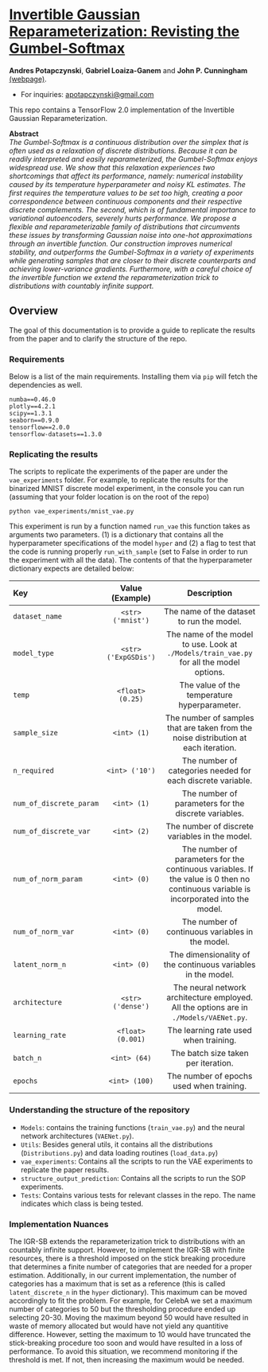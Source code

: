 # [Invertible Gaussian Reparameterization: Revisting the Gumbel-Softmax](https://arxiv.org/abs/1912.09588)
**Andres Potapczynski**, **Gabriel Loaiza-Ganem** and **John P. Cunningham**
[(webpage)](http://stat.columbia.edu/~cunningham/). <br>

* For inquiries: apotapczynski@gmail.com

This repo contains a TensorFlow 2.0 implementation of the Invertible Gaussian Reparameterization.<br>

**Abstract**<br>
*The Gumbel-Softmax is a continuous distribution over the simplex that is often used as a relaxation
 of discrete distributions. Because it can be readily interpreted and easily reparameterized, the
 Gumbel-Softmax enjoys widespread use. We show that this relaxation experiences two shortcomings
 that affect its performance, namely: numerical instability caused by its temperature hyperparameter
 and noisy KL estimates. The first requires the temperature values to be set too high,
 creating a poor correspondence between continuous components and their respective discrete
 complements. The second, which is of fundamental importance to variational autoencoders, severely
 hurts performance. We propose a flexible and reparameterizable family of distributions that
 circumvents these issues by transforming Gaussian noise into one-hot approximations through an
 invertible function. Our construction improves numerical stability, and outperforms the
 Gumbel-Softmax in a variety of experiments while generating samples that are closer to their
 discrete counterparts and achieving lower-variance gradients. Furthermore, with a careful choice of the
 invertible function we extend the reparameterization trick to distributions with countably infinite
 support.*

## Overview

The goal of this documentation is to provide a guide to replicate the results from the paper and to clarify the structure
of the repo.

### Requirements
Below is a list of the main requirements. Installing them via `pip` will fetch the dependencies as well.
```
numba==0.46.0
plotly==4.2.1
scipy==1.3.1
seaborn==0.9.0
tensorflow==2.0.0
tensorflow-datasets==1.3.0
```

### Replicating the results

The scripts to replicate the experiments of the paper are under the `vae_experiments` folder. For example, to replicate the
results for the binarized MNIST discrete model experiment, in the console you can run (assuming that your folder location
is on the root of the repo)
```
python vae_experiments/mnist_vae.py
```
This experiment is run by a function named `run_vae` this function takes as arguments two parameters. (1) is a
dictionary that contains all the hyperparameter specifications of the model `hyper` and (2) a flag to test
that the code is running properly `run_with_sample` (set to False in order to run the experiment with all the data).
The contents of that the hyperparameter dictionary expects are detailed below:

| Key                               | Value (Example)                            | Description     |
| :-------------------------------- | :------------------------------: | :-----------------------: |
| `dataset_name` | `<str> ('mnist')`  | The name of the dataset to run the model. |
| `model_type` | `<str> ('ExpGSDis')`  | The name of the model to use. Look at `./Models/train_vae.py`  for all the model options. |
| `temp` | `<float> (0.25)`  | The value of the temperature hyperparameter.|
| `sample_size`  | `<int> (1)`  | The number of samples that are taken from the noise distribution at each iteration. |
| `n_required` | `<int> ('10')`  | The number of categories needed for each discrete variable. |
| `num_of_discrete_param` | `<int> (1)`  | The number of parameters for the discrete variables. |
| `num_of_discrete_var` | `<int> (2)`  | The number of discrete variables in the model. |
| `num_of_norm_param` | `<int> (0)`  | The number of parameters for the continuous variables. If the value is 0 then no continuous variable is incorporated into the model. |
| `num_of_norm_var` | `<int> (0)`  | The number of continuous variables in the model. |
| `latent_norm_n` | `<int> (0)`  | The dimensionality of the continuous variables in the model. |
| `architecture` | `<str> ('dense')`  | The neural network architecture employed. All the options are in `./Models/VAENet.py`.|
| `learning_rate` | `<float> (0.001)`  | The learning rate used when training. |
| `batch_n` | `<int> (64)`  | The batch size taken per iteration. |
| `epochs` | `<int> (100)`  | The number of epochs used when training. |

### Understanding the structure of the repository

* `Models`: contains the training functions (`train_vae.py`) and the neural network architectures (`VAENet.py`).
* `Utils`: Besides general utils, it contains all the distributions (`Distributions.py`) and data loading routines (`load_data.py`)
* `vae_experiments`: Contains all the scripts to run the VAE experiments to replicate the paper results.
* `structure_output_prediction`: Contains all the scripts to run the SOP experiments.
* `Tests`: Contains various tests for relevant classes in the repo. The name indicates which class is being tested.

### Implementation Nuances

The IGR-SB extends the reparameterization trick to distributions with an countably infinite
support. However, to implement the IGR-SB with finite resources, there is a threshold imposed on the
stick breaking procedure that determines a finite number of categories that are needed for a proper
estimation. Additionally, in our current implementation, the number of categories has a maximum that is set as a
reference (this is called `latent_discrete_n` in the `hyper` dictionary). This maximum can be moved
accordingly to fit the problem. For example, for CelebA we set a maximum number of categories to 50
but the thresholding procedure ended up selecting 20-30. Moving the maximum beyond 50 would have
resulted in waste of memory allocated but would have not yield any quantitive difference. However,
setting the maximum to 10 would have truncated the stick-breaking procedure too soon and would have
resulted in a loss of performance. To avoid this situation, we recommend monitoring if the threshold
is met. If not, then increasing the maximum would be needed.
